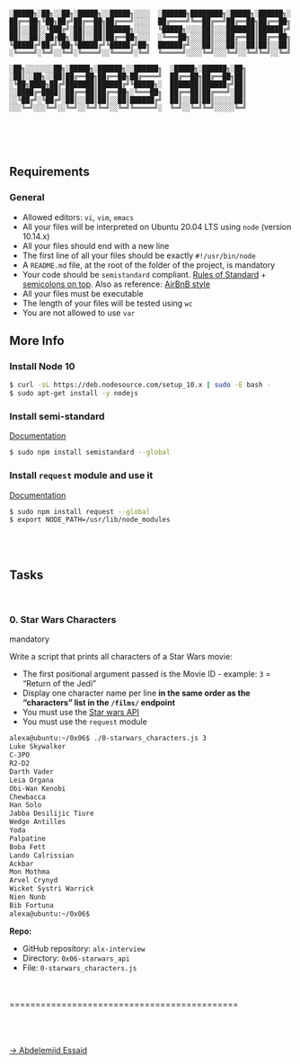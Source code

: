 ```

░█████╗░██╗░░██╗░█████╗░░█████╗░░░░  ░██████╗████████╗░█████╗░██████╗░
██╔══██╗╚██╗██╔╝██╔══██╗██╔═══╝░░░░  ██╔════╝╚══██╔══╝██╔══██╗██╔══██╗
██║░░██║░╚███╔╝░██║░░██║██████╗░░░░  ╚█████╗░░░░██║░░░███████║██████╔╝
██║░░██║░██╔██╗░██║░░██║██╔══██╗░░░  ░╚═══██╗░░░██║░░░██╔══██║██╔══██╗
╚█████╔╝██╔╝╚██╗╚█████╔╝╚█████╔╝██╗  ██████╔╝░░░██║░░░██║░░██║██║░░██║
░╚════╝░╚═╝░░╚═╝░╚════╝░░╚════╝░╚═╝  ╚═════╝░░░░╚═╝░░░╚═╝░░╚═╝╚═╝░░╚═╝

░██╗░░░░░░░██╗░█████╗░██████╗░░██████╗  ░█████╗░██████╗░██╗
░██║░░██╗░░██║██╔══██╗██╔══██╗██╔════╝  ██╔══██╗██╔══██╗██║
░╚██╗████╗██╔╝███████║██████╔╝╚█████╗░  ███████║██████╔╝██║
░░████╔═████║░██╔══██║██╔══██╗░╚═══██╗  ██╔══██║██╔═══╝░██║
░░╚██╔╝░╚██╔╝░██║░░██║██║░░██║██████╔╝  ██║░░██║██║░░░░░██║
░░░╚═╝░░░╚═╝░░╚═╝░░╚═╝╚═╝░░╚═╝╚═════╝░  ╚═╝░░╚═╝╚═╝░░░░░╚═╝

```

<br><br><br>

## Requirements

### General

- Allowed editors: `vi`, `vim`, `emacs`
- All your files will be interpreted on Ubuntu 20.04 LTS using `node` (version 10.14.x)
- All your files should end with a new line
- The first line of all your files should be exactly `#!/usr/bin/node`
- A `README.md` file, at the root of the folder of the project, is mandatory
- Your code should be `semistandard` compliant. [Rules of Standard](https://standardjs.com/rules.html 'Rules of Standard') \+ [semicolons on top](https://github.com/standard/semistandard 'semicolons on top'). Also as reference: [AirBnB style](https://github.com/airbnb/javascript 'AirBnB style')
- All your files must be executable
- The length of your files will be tested using `wc`
- You are not allowed to use `var`

## More Info

### Install Node 10

```sh
$ curl -sL https://deb.nodesource.com/setup_10.x | sudo -E bash -
$ sudo apt-get install -y nodejs

```

### Install semi-standard

[Documentation](https://github.com/standard/semistandard 'Documentation')

```sh
$ sudo npm install semistandard --global

```

### Install `request` module and use it

[Documentation](https://github.com/request/request 'Documentation')

```sh
$ sudo npm install request --global
$ export NODE_PATH=/usr/lib/node_modules

```

<br><br>

## Tasks

<br>

### 0\. Star Wars Characters

mandatory

Write a script that prints all characters of a Star Wars movie:

- The first positional argument passed is the Movie ID - example: `3` \= “Return of the Jedi”
- Display one character name per line **in the same order as the “characters” list in the `/films/` endpoint**
- You must use the [Star wars API](https://swapi-api.alx-tools.com/ 'Star wars API')
- You must use the `request` module

```sh
alexa@ubuntu:~/0x06$ ./0-starwars_characters.js 3
Luke Skywalker
C-3PO
R2-D2
Darth Vader
Leia Organa
Obi-Wan Kenobi
Chewbacca
Han Solo
Jabba Desilijic Tiure
Wedge Antilles
Yoda
Palpatine
Boba Fett
Lando Calrissian
Ackbar
Mon Mothma
Arvel Crynyd
Wicket Systri Warrick
Nien Nunb
Bib Fortuna
alexa@ubuntu:~/0x06$

```

**Repo:**

- GitHub repository: `alx-interview`
- Directory: `0x06-starwars_api`
- File: `0-starwars_characters.js`

<br><br>============================================<br><br>

<br><br>[-> Abdelemjid Essaid](https://github.com/abdelemjidessaid)
